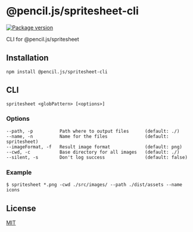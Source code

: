 # @pencil.js/spritesheet-cli

[![Package version](https://flat.badgen.net/npm/v/@pencil.js/spritesheet-cli)](https://www.npmjs.com/package/@pencil.js/spritesheet-cli)

CLI for @pencil.js/spritesheet

## Installation

    npm install @pencil.js/spritesheet-cli

## CLI

    spritesheet <globPattern> [<options>]

### Options

    --path, -p          Path where to output files      (default: ./)
    --name, -n          Name for the files              (default: spritesheet)
    --imageFormat, -f   Result image format             (default: png)
    --cwd, -c           Base directory for all images   (default: ./)
    --silent, -s        Don't log success               (default: false)

### Example

    $ spritesheet *.png -cwd ./src/images/ --path ./dist/assets --name icons

## License

[MIT](license)
